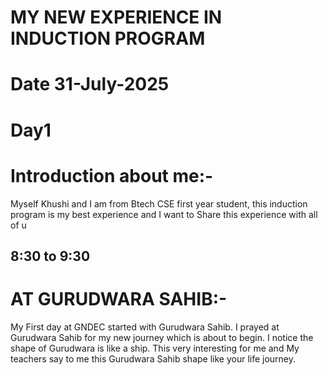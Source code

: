 # MY NEW EXPERIENCE IN INDUCTION PROGRAM

# Date 31-July-2025
# Day1

# Introduction about me:-
Myself Khushi and I am from Btech CSE first year student, this induction program is my best experience and I want to Share this experience with all of u 

## 8:30 to 9:30 

# AT GURUDWARA SAHIB:-
My First day at GNDEC started with Gurudwara Sahib. I prayed at Gurudwara Sahib for my new journey which is about to begin. I notice the shape of Gurudwara is like a ship. This very interesting for me and My teachers say to me this Gurudwara Sahib shape like your life journey. 

